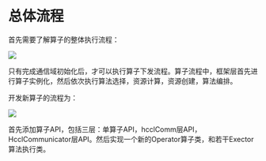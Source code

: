 # 总体流程<a name="ZH-CN_TOPIC_0000001941345829"></a>

首先需要了解算子的整体执行流程：

![](figures/zh-cn_image_0000001968227333.png)

只有完成通信域初始化后，才可以执行算子下发流程。算子流程中，框架层首先进行算子实例化，然后依次执行算法选择，资源计算，资源创建，算法编排。

开发新算子的流程为：

![](figures/zh-cn_image_0000001966154597.png)

首先添加算子API，包括三层：单算子API，hcclComm层API，HcclCommunicator层API。然后实现一个新的Operator算子类，和若干Exector算法执行类。

